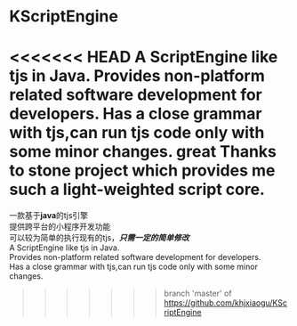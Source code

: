 # KScriptEngine
<<<<<<< HEAD
A ScriptEngine like tjs in Java.
Provides non-platform related software development for developers.
Has a close grammar with tjs,can run tjs code only with some minor changes.
great Thanks to stone project which provides me such a light-weighted script core.
=======
一款基于**java**的tjs引擎  
提供跨平台的小程序开发功能  
可以较为简单的执行现有的tjs，***只需一定的简单修改***  
A ScriptEngine like tjs in Java.  
Provides non-platform related software development for developers.  
Has a close grammar with tjs,can run tjs code only with some minor changes.  

>>>>>>> branch 'master' of https://github.com/khjxiaogu/KScriptEngine
